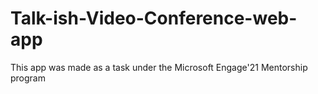 # Talk-ish-Video-Conference-web-app
This app was made as a task under the Microsoft Engage'21 Mentorship program
